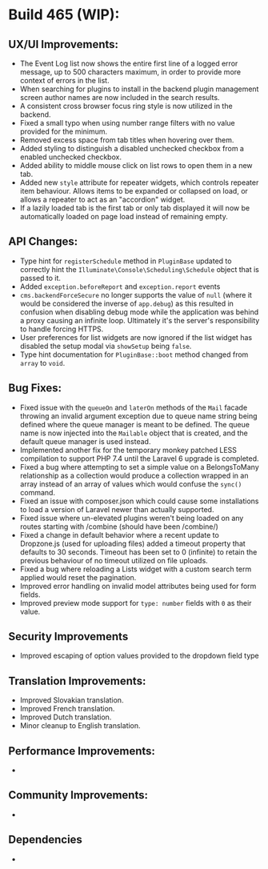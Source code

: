# Build 465 (WIP):

## UX/UI Improvements:
- The Event Log list now shows the entire first line of a logged error message, up to 500 characters maximum, in order to provide more context of errors in the list.
- When searching for plugins to install in the backend plugin management screen author names are now included in the search results.
- A consistent cross browser focus ring style is now utilized in the backend.
- Fixed a small typo when using number range filters with no value provided for the minimum.
- Removed excess space from tab titles when hovering over them.
- Added styling to distinguish a disabled unchecked checkbox from a enabled unchecked checkbox.
- Added ability to middle mouse click on list rows to open them in a new tab.
- Added new `style` attribute for repeater widgets, which controls repeater item behaviour. Allows items to be expanded or collapsed on load, or allows a repeater to act as an "accordion" widget.
- If a lazily loaded tab is the first tab or only tab displayed it will now be automatically loaded on page load instead of remaining empty.

## API Changes:
- Type hint for `registerSchedule` method in `PluginBase` updated to correctly hint the `Illuminate\Console\Scheduling\Schedule` object that is passed to it.
- Added `exception.beforeReport` and `exception.report` events
- `cms.backendForceSecure` no longer supports the value of `null` (where it would be considered the inverse of `app.debug`) as this resulted in confusion when disabling debug mode while the application was behind a proxy causing an infinite loop. Ultimately it's the server's responsibility to handle forcing HTTPS.
- User preferences for list widgets are now ignored if the list widget has disabled the setup modal via `showSetup` being `false`.
- Type hint documentation for `PluginBase::boot` method changed from `array` to `void`.

## Bug Fixes:
- Fixed issue with the `queueOn` and `laterOn` methods of the `Mail` facade throwing an invalid argument exception due to queue name string being defined where the queue manager is meant to be defined. The queue name is now injected into the `Mailable` object that is created, and the default queue manager is used instead.
- Implemented another fix for the temporary monkey patched LESS compilation to support PHP 7.4 until the Laravel 6 upgrade is completed.
- Fixed a bug where attempting to set a simple value on a BelongsToMany relationship as a collection would produce a collection wrapped in an array instead of an array of values which would confuse the `sync()` command.
- Fixed an issue with composer.json which could cause some installations to load a version of Laravel newer than actually supported.
- Fixed issue where un-elevated plugins weren't being loaded on any routes starting with /combine (should have been /combine/)
- Fixed a change in default behavior where a recent update to Dropzone.js (used for uploading files) added a timeout property that defaults to 30 seconds. Timeout has been set to 0 (infinite) to retain the previous behaviour of no timeout utilized on file uploads.
- Fixed a bug where reloading a Lists widget with a custom search term applied would reset the pagination.
- Improved error handling on invalid model attributes being used for form fields.
- Improved preview mode support for `type: number` fields with `0` as their value.

## Security Improvements
- Improved escaping of option values provided to the dropdown field type

## Translation Improvements:
- Improved Slovakian translation.
- Improved French translation.
- Improved Dutch translation.
- Minor cleanup to English translation.

## Performance Improvements:
-

## Community Improvements:
-

## Dependencies
-
